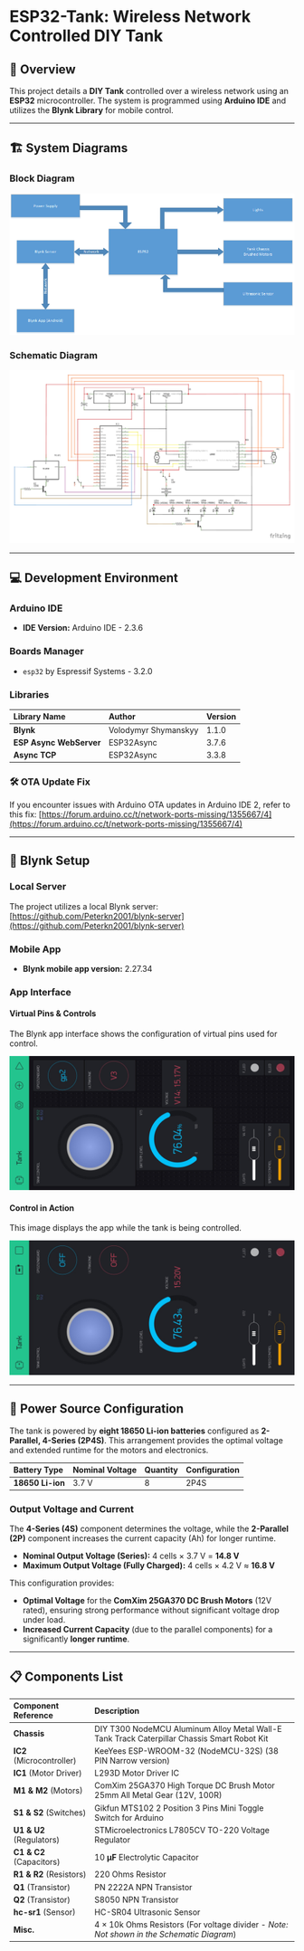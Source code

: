 # ESP32-Tank: Wireless Network Controlled DIY Tank

## 🚀 Overview

This project details a **DIY Tank** controlled over a wireless network using an **ESP32** microcontroller. The system is programmed using **Arduino IDE** and utilizes the **Blynk Library** for mobile control.

---

## 🏗️ System Diagrams

### Block Diagram

![Block Diagram](Block%20Diagram.png)

### Schematic Diagram

![Schematic Diagram](Tank%20Schematic_schem.png)

---

## 💻 Development Environment

### Arduino IDE

* **IDE Version:** Arduino IDE - 2.3.6

### Boards Manager

* `esp32` by Espressif Systems - 3.2.0

### Libraries

| Library Name | Author | Version |
| :--- | :--- | :--- |
| **Blynk** | Volodymyr Shymanskyy | 1.1.0 |
| **ESP Async WebServer** | ESP32Async | 3.7.6 |
| **Async TCP** | ESP32Async | 3.3.8 |

### 🛠️ OTA Update Fix

If you encounter issues with Arduino OTA updates in Arduino IDE 2, refer to this fix:
[https://forum.arduino.cc/t/network-ports-missing/1355667/4](https://forum.arduino.cc/t/network-ports-missing/1355667/4)

---

## 📱 Blynk Setup

### Local Server

The project utilizes a local Blynk server:
[https://github.com/Peterkn2001/blynk-server](https://github.com/Peterkn2001/blynk-server)

### Mobile App

* **Blynk mobile app version:** 2.27.34

### App Interface

#### Virtual Pins & Controls

The Blynk app interface shows the configuration of virtual pins used for control.

![Virtual Pins](Blynk%20App%20Virtual%20Pins.jpg)

#### Control in Action

This image displays the app while the tank is being controlled.

![Control running](Blynk%20App%20Running.jpg)

---

## 🔋 Power Source Configuration

The tank is powered by **eight 18650 Li-ion batteries** configured as **2-Parallel, 4-Series (2P4S)**. This arrangement provides the optimal voltage and extended runtime for the motors and electronics.

| Battery Type | Nominal Voltage | Quantity | Configuration |
| :--- | :--- | :--- | :--- |
| **18650 Li-ion** | 3.7 V | 8 | 2P4S |

### Output Voltage and Current

The **4-Series (4S)** component determines the voltage, while the **2-Parallel (2P)** component increases the current capacity (Ah) for longer runtime.

* **Nominal Output Voltage (Series):** 4 cells × 3.7 V = **14.8 V**
* **Maximum Output Voltage (Fully Charged):** 4 cells × 4.2 V ≈ **16.8 V**

This configuration provides:
* **Optimal Voltage** for the **ComXim 25GA370 DC Brush Motors** (12V rated), ensuring strong performance without significant voltage drop under load.
* **Increased Current Capacity** (due to the parallel components) for a significantly **longer runtime**.

---

## 📋 Components List

| Component Reference | Description |
| :--- | :--- |
| **Chassis** | DIY T300 NodeMCU Aluminum Alloy Metal Wall-E Tank Track Caterpillar Chassis Smart Robot Kit |
| **IC2** (Microcontroller) | KeeYees ESP-WROOM-32 (NodeMCU-32S) (38 PIN Narrow version) |
| **IC1** (Motor Driver) | L293D Motor Driver IC |
| **M1 & M2** (Motors) | ComXim 25GA370 High Torque DC Brush Motor 25mm All Metal Gear (12V, 100R) |
| **S1 & S2** (Switches) | Gikfun MTS102 2 Position 3 Pins Mini Toggle Switch for Arduino |
| **U1 & U2** (Regulators) | STMicroelectronics L7805CV TO-220 Voltage Regulator |
| **C1 & C2** (Capacitors) | 10 **µF** Electrolytic Capacitor |
| **R1 & R2** (Resistors) | 220 Ohms Resistor |
| **Q1** (Transistor) | PN 2222A NPN Transistor |
| **Q2** (Transistor) | S8050 NPN Transistor |
| **hc-sr1** (Sensor) | HC-SR04 Ultrasonic Sensor |
| **Misc.** | 4 $\times$ 10k Ohms Resistors (For voltage divider - *Note: Not shown in the Schematic Diagram*) |
